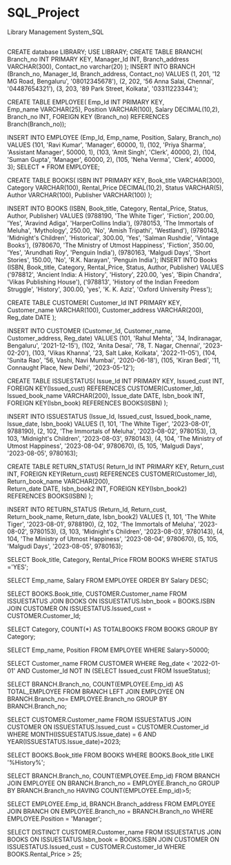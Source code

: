 # SQL_Project
Library Management System_SQL
##
CREATE database LIBRARY;
USE LIBRARY;
CREATE TABLE BRANCH(
Branch_no  INT PRIMARY KEY,
Manager_Id INT,
Branch_address VARCHAR(300),
Contact_no varchar(20)
);
INSERT INTO BRANCH (Branch_no, Manager_Id, Branch_address, Contact_no)
VALUES
(1, 201, '12 MG Road, Bengaluru', '08012345678'),
(2, 202, '56 Anna Salai, Chennai', '04487654321'),
(3, 203, '89 Park Street, Kolkata', '03311223344');

CREATE TABLE EMPLOYEE(
Emp_Id INT PRIMARY KEY,  
Emp_name VARCHAR(25),
Position VARCHAR(100),
Salary DECIMAL(10,2),
Branch_no INT,
	FOREIGN KEY (Branch_no) REFERENCES Branch(Branch_no));
    
INSERT INTO EMPLOYEE (Emp_Id, Emp_name, Position, Salary, Branch_no)
VALUES
(101, 'Ravi Kumar', 'Manager', 60000, 1),
(102, 'Priya Sharma', 'Assistant Manager', 50000, 1),
(103, 'Amit Singh', 'Clerk', 40000, 2),
(104, 'Suman Gupta', 'Manager', 60000, 2),
(105, 'Neha Verma', 'Clerk', 40000, 3);
SELECT * FROM EMPLOYEE;

CREATE TABLE BOOKS(
ISBN INT PRIMARY KEY,
Book_title VARCHAR(300), 
Category VARCHAR(100),
Rental_Price DECIMAL(10,2),
Status VARCHAR(5),
Author VARCHAR(100),
Publisher VARCHAR(100)
);

INSERT INTO BOOKS (ISBN, Book_title, Category, Rental_Price, Status, Author, Publisher)
VALUES
(9788190, 'The White Tiger', 'Fiction', 200.00, 'Yes', 'Aravind Adiga', 'HarperCollins India'),
(9780153, 'The Immortals of Meluha', 'Mythology', 250.00, 'No', 'Amish Tripathi', 'Westland'),
(9780143, 'Midnight\'s Children', 'Historical', 300.00, 'Yes', 'Salman Rushdie', 'Vintage Books'),
(9780670, 'The Ministry of Utmost Happiness', 'Fiction', 350.00, 'Yes', 'Arundhati Roy', 'Penguin India'),
(9780163, 'Malgudi Days', 'Short Stories', 150.00, 'No', 'R.K. Narayan', 'Penguin India');
INSERT INTO Books (ISBN, Book_title, Category, Rental_Price, Status, Author, Publisher)
VALUES 
('978812', 'Ancient India: A History', 'History', 220.00, 'yes', 'Bipin Chandra', 'Vikas Publishing House'),
('978813', 'History of the Indian Freedom Struggle', 'History', 300.00, 'yes', 'K. K. Aziz', 'Oxford University Press');

CREATE TABLE CUSTOMER(
Customer_Id INT PRIMARY KEY,  
Customer_name VARCHAR(100),
Customer_address VARCHAR(200),
Reg_date DATE
);

INSERT INTO CUSTOMER (Customer_Id, Customer_name, Customer_address, Reg_date)
VALUES
(101, 'Rahul Mehta', '34, Indiranagar, Bengaluru', '2021-12-15'),
(102, 'Anita Desai', '78, T. Nagar, Chennai', '2023-02-20'),
(103, 'Vikas Khanna', '23, Salt Lake, Kolkata', '2022-11-05'),
(104, 'Sunita Rao', '56, Vashi, Navi Mumbai', '2020-06-18'),
(105, 'Kiran Bedi', '11, Connaught Place, New Delhi', '2023-05-12');

CREATE TABLE ISSUESTATUS(
Issue_Id INT PRIMARY KEY,
Issued_cust INT,
	FOREIGN KEY(Issued_cust) REFERENCES CUSTOMER(Customer_Id),
Issued_book_name VARCHAR(200),
Issue_date DATE,
Isbn_book INT,
	FOREIGN KEY(Isbn_book) REFERENCES BOOKS(ISBN)
);

INSERT INTO ISSUESTATUS (Issue_Id, Issued_cust, Issued_book_name, Issue_date, Isbn_book)
VALUES
(1, 101, 'The White Tiger', '2023-08-01', 9788190),
(2, 102, 'The Immortals of Meluha', '2023-08-02', 9780153),
(3, 103, 'Midnight\'s Children', '2023-08-03', 9780143),
(4, 104, 'The Ministry of Utmost Happiness', '2023-08-04', 9780670),
(5, 105, 'Malgudi Days', '2023-08-05', 9780163);

CREATE TABLE RETURN_STATUS(
Return_Id INT PRIMARY KEY,
Return_cust INT,
	FOREIGN KEY(Return_cust) REFERENCES CUSTOMER(Customer_Id),
Return_book_name VARCHAR(200),  
Return_date DATE,
Isbn_book2 INT,
	FOREIGN KEY(Isbn_book2) REFERENCES BOOKS(ISBN)
);

INSERT INTO RETURN_STATUS (Return_Id, Return_cust, Return_book_name, Return_date, Isbn_book2)
VALUES 
(1, 101, 'The White Tiger', '2023-08-01', 9788190),
(2, 102, 'The Immortals of Meluha', '2023-08-02', 9780153),
(3, 103, 'Midnight\'s Children', '2023-08-03', 9780143),
(4, 104, 'The Ministry of Utmost Happiness', '2023-08-04', 9780670),
(5, 105, 'Malgudi Days', '2023-08-05', 9780163);

SELECT Book_title, Category, Rental_Price 
FROM BOOKS WHERE STATUS ='YES';

SELECT Emp_name, Salary FROM EMPLOYEE ORDER BY Salary DESC;

SELECT BOOKS.Book_title, CUSTOMER.Customer_name
FROM ISSUESTATUS
JOIN BOOKS ON ISSUESTATUS.Isbn_book = BOOKS.ISBN
JOIN CUSTOMER ON ISSUESTATUS.Issued_cust = CUSTOMER.Customer_Id; 

SELECT Category, COUNT(*) AS TOTALBOOKS
FROM BOOKS GROUP BY Category;

SELECT Emp_name, Position
FROM EMPLOYEE WHERE Salary>50000;

SELECT Customer_name FROM CUSTOMER
WHERE Reg_date < '2022-01-01' 
AND Customer_Id NOT IN (SELECT Issued_cust FROM IssueStatus);

SELECT BRANCH.Branch_no, COUNT(EMPLOYEE.Emp_id) AS TOTAL_EMPLOYEE FROM BRANCH
LEFT JOIN EMPLOYEE ON BRANCH.Branch_no= EMPLOYEE.Branch_no
GROUP BY BRANCH.Branch_no;

SELECT CUSTOMER.Customer_name FROM ISSUESTATUS
JOIN CUSTOMER ON ISSUESTATUS.Issued_cust = CUSTOMER.Customer_id
WHERE MONTH(ISSUESTATUS.Issue_date) = 6
  AND YEAR(ISSUESTATUS.Issue_date)=2023;
  
SELECT BOOKS.Book_title FROM BOOKS
WHERE BOOKS.Book_title LIKE '%History%';

SELECT BRANCH.Branch_no, COUNT(EMPLOYEE.Emp_id) FROM BRANCH
JOIN EMPLOYEE ON BRANCH.Branch_no = EMPLOYEE.Branch_no
GROUP BY BRANCH.Branch_no HAVING COUNT(EMPLOYEE.Emp_id)>5;

SELECT EMPLOYEE.Emp_id, BRANCH.Branch_address FROM EMPLOYEE
JOIN BRANCH ON EMPLOYEE.Branch_no = BRANCH.Branch_no
WHERE EMPLOYEE.Position = 'Manager';

SELECT DISTINCT CUSTOMER.Customer_name
FROM ISSUESTATUS
JOIN BOOKS ON ISSUESTATUS.Isbn_book = BOOKS.ISBN
JOIN CUSTOMER ON ISSUESTATUS.Issued_cust = CUSTOMER.Customer_Id
WHERE BOOKS.Rental_Price > 25;
##
